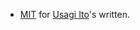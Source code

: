 - [MIT][] for [Usagi Ito][]'s written.

[MIT]:https://opensource.org/licenses/MIT
[Usagi Ito]:https://github.com/usagi/

